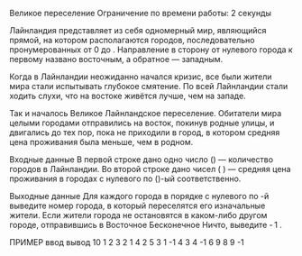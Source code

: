 Великое переселение
Ограничение по времени работы: 2 секунды

 

Лайнландия представляет из себя одномерный мир, являющийся прямой, на котором располагаются  городов, последовательно пронумерованных от 0 до . Направление в сторону от нулевого города к первому названо восточным, а обратное — западным.

Когда в Лайнландии неожиданно начался кризис, все были жители мира стали испытывать глубокое смятение. По всей Лайнландии стали ходить слухи, что на востоке живётся лучше, чем на западе.

Так и началось Великое Лайнландское переселение. Обитатели мира целыми городами отправились на восток, покинув родные улицы, и двигались до тех пор, пока не приходили в город, в котором средняя цена проживания была меньше, чем в родном.

Входные данные
В первой строке дано одно число  () — количество городов в Лайнландии. Во второй строке дано  чисел  ( ) — средняя цена проживания в городах с нулевого по ()-ый соответственно.

Выходные данные
Для каждого города в порядке с нулевого по -й выведите номер города, в который переселятся его изначальные жители. Если жители города не остановятся в каком-либо другом городе, отправившись в Восточное Бесконечное Ничто, выведите - 1 .

ПРИМЕР
ввод	вывод
10
1 2 3 2 1 4 2 5 3 1
-1 4 3 4 -1 6 9 8 9 -1
